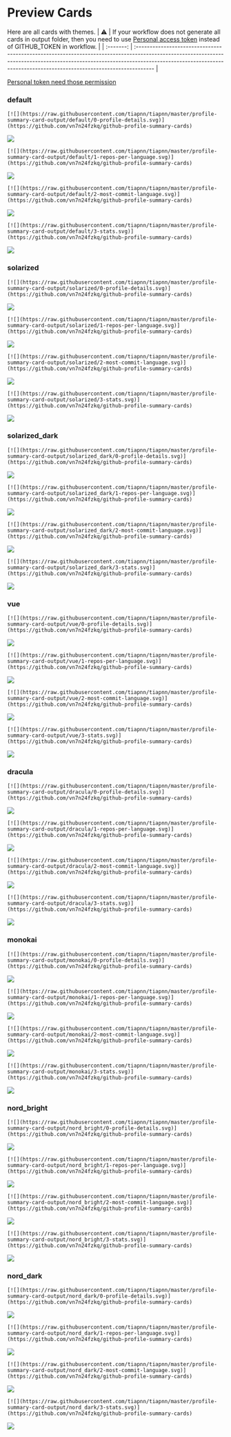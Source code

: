 
# Preview Cards

Here are all cards with themes.
| :warning: | If your workflow does not generate all cards in output folder, then you need to use [Personal access token](https://docs.github.com/en/actions/configuring-and-managing-workflows/creating-and-storing-encrypted-secrets) instead of GITHUB_TOKEN in workflow. |
| :-------: | :------------------------------------------------------------------------------------------------------------------------------------------------------------------------------------------------------------------------------------------------ |

[Personal token need those permission](https://github.com/vn7n24fzkq/github-profile-summary-cards/wiki/Personal-access-token-permissions)


### default


```
[![](https://raw.githubusercontent.com/tiapnn/tiapnn/master/profile-summary-card-output/default/0-profile-details.svg)](https://github.com/vn7n24fzkq/github-profile-summary-cards)
```
![](https://raw.githubusercontent.com/tiapnn/tiapnn/master/profile-summary-card-output/default/0-profile-details.svg)


```
[![](https://raw.githubusercontent.com/tiapnn/tiapnn/master/profile-summary-card-output/default/1-repos-per-language.svg)](https://github.com/vn7n24fzkq/github-profile-summary-cards)
```
![](https://raw.githubusercontent.com/tiapnn/tiapnn/master/profile-summary-card-output/default/1-repos-per-language.svg)


```
[![](https://raw.githubusercontent.com/tiapnn/tiapnn/master/profile-summary-card-output/default/2-most-commit-language.svg)](https://github.com/vn7n24fzkq/github-profile-summary-cards)
```
![](https://raw.githubusercontent.com/tiapnn/tiapnn/master/profile-summary-card-output/default/2-most-commit-language.svg)


```
[![](https://raw.githubusercontent.com/tiapnn/tiapnn/master/profile-summary-card-output/default/3-stats.svg)](https://github.com/vn7n24fzkq/github-profile-summary-cards)
```
![](https://raw.githubusercontent.com/tiapnn/tiapnn/master/profile-summary-card-output/default/3-stats.svg)


### solarized


```
[![](https://raw.githubusercontent.com/tiapnn/tiapnn/master/profile-summary-card-output/solarized/0-profile-details.svg)](https://github.com/vn7n24fzkq/github-profile-summary-cards)
```
![](https://raw.githubusercontent.com/tiapnn/tiapnn/master/profile-summary-card-output/solarized/0-profile-details.svg)


```
[![](https://raw.githubusercontent.com/tiapnn/tiapnn/master/profile-summary-card-output/solarized/1-repos-per-language.svg)](https://github.com/vn7n24fzkq/github-profile-summary-cards)
```
![](https://raw.githubusercontent.com/tiapnn/tiapnn/master/profile-summary-card-output/solarized/1-repos-per-language.svg)


```
[![](https://raw.githubusercontent.com/tiapnn/tiapnn/master/profile-summary-card-output/solarized/2-most-commit-language.svg)](https://github.com/vn7n24fzkq/github-profile-summary-cards)
```
![](https://raw.githubusercontent.com/tiapnn/tiapnn/master/profile-summary-card-output/solarized/2-most-commit-language.svg)


```
[![](https://raw.githubusercontent.com/tiapnn/tiapnn/master/profile-summary-card-output/solarized/3-stats.svg)](https://github.com/vn7n24fzkq/github-profile-summary-cards)
```
![](https://raw.githubusercontent.com/tiapnn/tiapnn/master/profile-summary-card-output/solarized/3-stats.svg)


### solarized_dark


```
[![](https://raw.githubusercontent.com/tiapnn/tiapnn/master/profile-summary-card-output/solarized_dark/0-profile-details.svg)](https://github.com/vn7n24fzkq/github-profile-summary-cards)
```
![](https://raw.githubusercontent.com/tiapnn/tiapnn/master/profile-summary-card-output/solarized_dark/0-profile-details.svg)


```
[![](https://raw.githubusercontent.com/tiapnn/tiapnn/master/profile-summary-card-output/solarized_dark/1-repos-per-language.svg)](https://github.com/vn7n24fzkq/github-profile-summary-cards)
```
![](https://raw.githubusercontent.com/tiapnn/tiapnn/master/profile-summary-card-output/solarized_dark/1-repos-per-language.svg)


```
[![](https://raw.githubusercontent.com/tiapnn/tiapnn/master/profile-summary-card-output/solarized_dark/2-most-commit-language.svg)](https://github.com/vn7n24fzkq/github-profile-summary-cards)
```
![](https://raw.githubusercontent.com/tiapnn/tiapnn/master/profile-summary-card-output/solarized_dark/2-most-commit-language.svg)


```
[![](https://raw.githubusercontent.com/tiapnn/tiapnn/master/profile-summary-card-output/solarized_dark/3-stats.svg)](https://github.com/vn7n24fzkq/github-profile-summary-cards)
```
![](https://raw.githubusercontent.com/tiapnn/tiapnn/master/profile-summary-card-output/solarized_dark/3-stats.svg)


### vue


```
[![](https://raw.githubusercontent.com/tiapnn/tiapnn/master/profile-summary-card-output/vue/0-profile-details.svg)](https://github.com/vn7n24fzkq/github-profile-summary-cards)
```
![](https://raw.githubusercontent.com/tiapnn/tiapnn/master/profile-summary-card-output/vue/0-profile-details.svg)


```
[![](https://raw.githubusercontent.com/tiapnn/tiapnn/master/profile-summary-card-output/vue/1-repos-per-language.svg)](https://github.com/vn7n24fzkq/github-profile-summary-cards)
```
![](https://raw.githubusercontent.com/tiapnn/tiapnn/master/profile-summary-card-output/vue/1-repos-per-language.svg)


```
[![](https://raw.githubusercontent.com/tiapnn/tiapnn/master/profile-summary-card-output/vue/2-most-commit-language.svg)](https://github.com/vn7n24fzkq/github-profile-summary-cards)
```
![](https://raw.githubusercontent.com/tiapnn/tiapnn/master/profile-summary-card-output/vue/2-most-commit-language.svg)


```
[![](https://raw.githubusercontent.com/tiapnn/tiapnn/master/profile-summary-card-output/vue/3-stats.svg)](https://github.com/vn7n24fzkq/github-profile-summary-cards)
```
![](https://raw.githubusercontent.com/tiapnn/tiapnn/master/profile-summary-card-output/vue/3-stats.svg)


### dracula


```
[![](https://raw.githubusercontent.com/tiapnn/tiapnn/master/profile-summary-card-output/dracula/0-profile-details.svg)](https://github.com/vn7n24fzkq/github-profile-summary-cards)
```
![](https://raw.githubusercontent.com/tiapnn/tiapnn/master/profile-summary-card-output/dracula/0-profile-details.svg)


```
[![](https://raw.githubusercontent.com/tiapnn/tiapnn/master/profile-summary-card-output/dracula/1-repos-per-language.svg)](https://github.com/vn7n24fzkq/github-profile-summary-cards)
```
![](https://raw.githubusercontent.com/tiapnn/tiapnn/master/profile-summary-card-output/dracula/1-repos-per-language.svg)


```
[![](https://raw.githubusercontent.com/tiapnn/tiapnn/master/profile-summary-card-output/dracula/2-most-commit-language.svg)](https://github.com/vn7n24fzkq/github-profile-summary-cards)
```
![](https://raw.githubusercontent.com/tiapnn/tiapnn/master/profile-summary-card-output/dracula/2-most-commit-language.svg)


```
[![](https://raw.githubusercontent.com/tiapnn/tiapnn/master/profile-summary-card-output/dracula/3-stats.svg)](https://github.com/vn7n24fzkq/github-profile-summary-cards)
```
![](https://raw.githubusercontent.com/tiapnn/tiapnn/master/profile-summary-card-output/dracula/3-stats.svg)


### monokai


```
[![](https://raw.githubusercontent.com/tiapnn/tiapnn/master/profile-summary-card-output/monokai/0-profile-details.svg)](https://github.com/vn7n24fzkq/github-profile-summary-cards)
```
![](https://raw.githubusercontent.com/tiapnn/tiapnn/master/profile-summary-card-output/monokai/0-profile-details.svg)


```
[![](https://raw.githubusercontent.com/tiapnn/tiapnn/master/profile-summary-card-output/monokai/1-repos-per-language.svg)](https://github.com/vn7n24fzkq/github-profile-summary-cards)
```
![](https://raw.githubusercontent.com/tiapnn/tiapnn/master/profile-summary-card-output/monokai/1-repos-per-language.svg)


```
[![](https://raw.githubusercontent.com/tiapnn/tiapnn/master/profile-summary-card-output/monokai/2-most-commit-language.svg)](https://github.com/vn7n24fzkq/github-profile-summary-cards)
```
![](https://raw.githubusercontent.com/tiapnn/tiapnn/master/profile-summary-card-output/monokai/2-most-commit-language.svg)


```
[![](https://raw.githubusercontent.com/tiapnn/tiapnn/master/profile-summary-card-output/monokai/3-stats.svg)](https://github.com/vn7n24fzkq/github-profile-summary-cards)
```
![](https://raw.githubusercontent.com/tiapnn/tiapnn/master/profile-summary-card-output/monokai/3-stats.svg)


### nord_bright


```
[![](https://raw.githubusercontent.com/tiapnn/tiapnn/master/profile-summary-card-output/nord_bright/0-profile-details.svg)](https://github.com/vn7n24fzkq/github-profile-summary-cards)
```
![](https://raw.githubusercontent.com/tiapnn/tiapnn/master/profile-summary-card-output/nord_bright/0-profile-details.svg)


```
[![](https://raw.githubusercontent.com/tiapnn/tiapnn/master/profile-summary-card-output/nord_bright/1-repos-per-language.svg)](https://github.com/vn7n24fzkq/github-profile-summary-cards)
```
![](https://raw.githubusercontent.com/tiapnn/tiapnn/master/profile-summary-card-output/nord_bright/1-repos-per-language.svg)


```
[![](https://raw.githubusercontent.com/tiapnn/tiapnn/master/profile-summary-card-output/nord_bright/2-most-commit-language.svg)](https://github.com/vn7n24fzkq/github-profile-summary-cards)
```
![](https://raw.githubusercontent.com/tiapnn/tiapnn/master/profile-summary-card-output/nord_bright/2-most-commit-language.svg)


```
[![](https://raw.githubusercontent.com/tiapnn/tiapnn/master/profile-summary-card-output/nord_bright/3-stats.svg)](https://github.com/vn7n24fzkq/github-profile-summary-cards)
```
![](https://raw.githubusercontent.com/tiapnn/tiapnn/master/profile-summary-card-output/nord_bright/3-stats.svg)


### nord_dark


```
[![](https://raw.githubusercontent.com/tiapnn/tiapnn/master/profile-summary-card-output/nord_dark/0-profile-details.svg)](https://github.com/vn7n24fzkq/github-profile-summary-cards)
```
![](https://raw.githubusercontent.com/tiapnn/tiapnn/master/profile-summary-card-output/nord_dark/0-profile-details.svg)


```
[![](https://raw.githubusercontent.com/tiapnn/tiapnn/master/profile-summary-card-output/nord_dark/1-repos-per-language.svg)](https://github.com/vn7n24fzkq/github-profile-summary-cards)
```
![](https://raw.githubusercontent.com/tiapnn/tiapnn/master/profile-summary-card-output/nord_dark/1-repos-per-language.svg)


```
[![](https://raw.githubusercontent.com/tiapnn/tiapnn/master/profile-summary-card-output/nord_dark/2-most-commit-language.svg)](https://github.com/vn7n24fzkq/github-profile-summary-cards)
```
![](https://raw.githubusercontent.com/tiapnn/tiapnn/master/profile-summary-card-output/nord_dark/2-most-commit-language.svg)


```
[![](https://raw.githubusercontent.com/tiapnn/tiapnn/master/profile-summary-card-output/nord_dark/3-stats.svg)](https://github.com/vn7n24fzkq/github-profile-summary-cards)
```
![](https://raw.githubusercontent.com/tiapnn/tiapnn/master/profile-summary-card-output/nord_dark/3-stats.svg)

